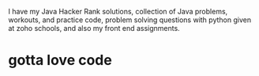 I have my Java Hacker Rank solutions, collection of Java problems, workouts, and practice code, problem solving questions with python given at zoho schools, and also my front end assignments.
# gotta love code
